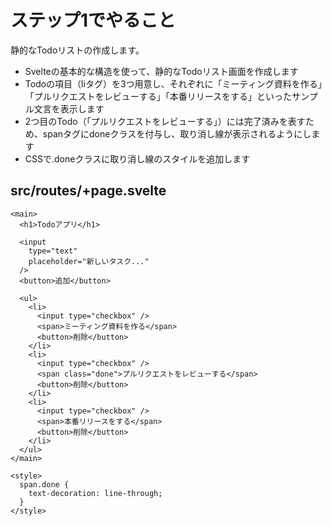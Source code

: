 # ステップ1でやること

静的なTodoリストの作成します。

- Svelteの基本的な構造を使って、静的なTodoリスト画面を作成します
- Todoの項目（liタグ）を3つ用意し、それぞれに「ミーティング資料を作る」「プルリクエストをレビューする」「本番リリースをする」といったサンプル文言を表示します
- 2つ目のTodo（「プルリクエストをレビューする」）には完了済みを表すため、spanタグにdoneクラスを付与し、取り消し線が表示されるようにします
- CSSで.doneクラスに取り消し線のスタイルを追加します

## src/routes/+page.svelte

```
<main>
  <h1>Todoアプリ</h1>

  <input
    type="text"
    placeholder="新しいタスク..."
  />
  <button>追加</button>

  <ul>
    <li>
      <input type="checkbox" />
      <span>ミーティング資料を作る</span>
      <button>削除</button>
    </li>
    <li>
      <input type="checkbox" />
      <span class="done">プルリクエストをレビューする</span>
      <button>削除</button>
    </li>
    <li>
      <input type="checkbox" />
      <span>本番リリースをする</span>
      <button>削除</button>
    </li>
  </ul>
</main>

<style>
  span.done {
    text-decoration: line-through;
  }
</style>
```
